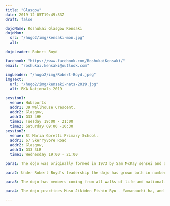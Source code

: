 ```yaml
---
title: "Glasgow"
date: 2019-12-05T19:49:33Z
draft: false

dojoName: Roshukai Glasgow Kensaki
dojoMon:
  src: "/hugo2/img/kensaki-mon.jpg"
  alt:

dojoLeader: Robert Boyd

facebook: "https://www.facebook.com/RoshukaiKensaki/"
email: "roshukai.kensaki@outlook.com"

imgLeader: "/hugo2/img/Robert-Boyd.jpeg"
imgText:
  url: "/hugo2/img/kensaki-nats-2019.jpg"
  alt: BKA Nationals 2019

session1:
  venue: Hubsports
  addr1: 39 Wellhouse Crescent,
  addr2: Glasgow,
  addr3: G33 4HH
  time1: Tuesday 19:00 - 21:00
  time2: Saturday 09:00 -10:30
session2:
  venue: St Maria Goretti Primary School.
  addr1: 67 Skerryvore Road
  addr2: Glasgow,
  addr3: G33 3LB
  time1: Wednesday 19:00 - 21:00

para1: The dojo was originally formed in 1973 by Sam McKay sensei and as such is recognised as Scotland's oldest running Iaido dojo. It has seen many dojo leaders since its formation and is now managed by Robert Boyd, who took over the reins in 2017.

para2: Under Robert Boyd's leadership the dojo has grown both in numbers and strength and has become a pillar in the local community, not only receiving recognition from local councillors but also support in recognition of the grassroots work that the dojo does within the community.

para3: The dojo has members coming from all walks of life and nationalities. Members have enjoyed great success in recent years at the UK National Championship and subsequently some members have gone on to represent their dojo and country at the European Iaido Championship.

para4: The dojo practices Muso Jikiden Eishin Ryu - Yamanouchi-ha, and is also a member of the British Kendo Association and practices All Japan Kendo Federation (ZNKR) Iaido.

---
```

